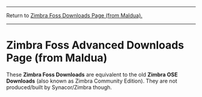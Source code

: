 
---

Return to [Zimbra Foss Downloads Page (from Maldua).](downloads.md)

---

# Zimbra Foss Advanced Downloads Page (from Maldua)

These **Zimbra Foss Downloads** are equivalent to the old **Zimbra OSE Downloads** (also known as Zimbra Community Edition). They are not produced/built by Synacor/Zimbra though.
